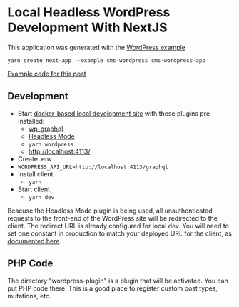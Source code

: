 # Local Headless WordPress Development With NextJS

This application was generated with the [WordPress example](https://github.com/vercel/next.js/tree/canary/examples/cms-wordpress)

`yarn create next-app --example cms-wordpress cms-wordpress-app`

[Example code for this post](https://dev.to/shelob9/using-docker-for-local-development-of-headless-wordpress-apps-with-nextjs-1m85)
## Development

- Start [docker-based local development site](https://developer.wordpress.org/block-editor/packages/packages-env/) with these plugins pre-installed:
   - [wp-graphql](https://www.wpgraphql.com/)
   - [Headless Mode](https://wordpress.org/plugins/headless-mode)
   - `yarn wordpress`
   - [http://localhost:4113/](http://localhost:4113/)
 - Create .env
  - `WORDPRESS_API_URL=http://localhost:4113/graphql`
 - Install client
   - `yarn`
 - Start client
   - `yarn dev`

Beacuse the Headless Mode plugin is being used, all unauthenticated requests to the front-end of the WordPress site will be redirected to the client. The redirect URL is already configured for local dev. You will need to set one constant in production to match your deployed URL for the client, as [documented here](https://wordpress.org/plugins/headless-mode/#%0Ahow%20do%20i%20set%20it%20up%3F%0A).

## PHP Code

The directory "wordpress-plugin" is a plugin that will be activated. You can put PHP code there. This is a good place to register custom post types, mutations, etc.